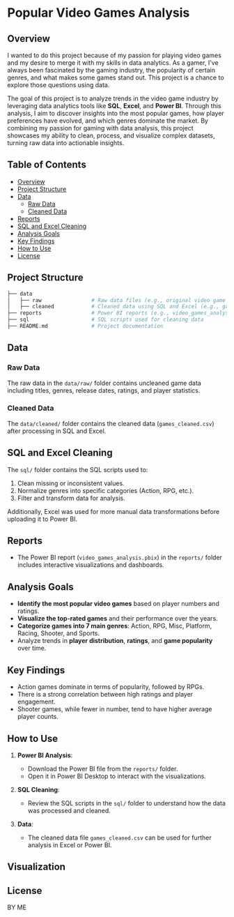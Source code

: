 # Popular Video Games Analysis

## Overview
I wanted to do this project because of my passion for playing video games and my desire to merge it with my skills in data analytics. As a gamer, I’ve always been fascinated by the gaming industry, the popularity of certain genres, and what makes some games stand out. This project is a chance to explore those questions using data.

The goal of this project is to analyze trends in the video game industry by leveraging data analytics tools like **SQL**, **Excel**, and **Power BI**. Through this analysis, I aim to discover insights into the most popular games, how player preferences have evolved, and which genres dominate the market. By combining my passion for gaming with data analysis, this project showcases my ability to clean, process, and visualize complex datasets, turning raw data into actionable insights.




## Table of Contents
- [Overview](#overview)
- [Project Structure](#project-structure)
- [Data](#data)
  - [Raw Data](#raw-data)
  - [Cleaned Data](#cleaned-data)
- [Reports](#reports)
- [SQL and Excel Cleaning](#sql-and-excel-cleaning)
- [Analysis Goals](#analysis-goals)
- [Key Findings](#key-findings)
- [How to Use](#how-to-use)
- [License](#license)




## Project Structure

```bash
├── data
│   ├── raw                # Raw data files (e.g., original video game dataset)
│   ├── cleaned            # Cleaned data using SQL and Excel (e.g., games_cleaned.csv)
├── reports                # Power BI reports (e.g., video_games_analysis.pbix)
├── sql                    # SQL scripts used for cleaning data
├── README.md              # Project documentation
```



## Data
### Raw Data
The raw data in the `data/raw/` folder contains uncleaned game data including titles, genres, release dates, ratings, and player statistics.

### Cleaned Data
The `data/cleaned/` folder contains the cleaned data (`games_cleaned.csv`) after processing in SQL and Excel.

## SQL and Excel Cleaning
The `sql/` folder contains the SQL scripts used to:
1. Clean missing or inconsistent values.
2. Normalize genres into specific categories (Action, RPG, etc.).
3. Filter and transform data for analysis.
  
Additionally, Excel was used for more manual data transformations before uploading it to Power BI.

## Reports
- The Power BI report (`video_games_analysis.pbix`) in the `reports/` folder includes interactive visualizations and dashboards.

## Analysis Goals
- **Identify the most popular video games** based on player numbers and ratings.
- **Visualize the top-rated games** and their performance over the years.
- **Categorize games into 7 main genres**: Action, RPG, Misc, Platform, Racing, Shooter, and Sports.
- Analyze trends in **player distribution**, **ratings**, and **game popularity** over time.

## Key Findings
- Action games dominate in terms of popularity, followed by RPGs.
- There is a strong correlation between high ratings and player engagement.
- Shooter games, while fewer in number, tend to have higher average player counts.

## How to Use
1. **Power BI Analysis**:
   - Download the Power BI file from the `reports/` folder.
   - Open it in Power BI Desktop to interact with the visualizations.

2. **SQL Cleaning**:
   - Review the SQL scripts in the `sql/` folder to understand how the data was processed and cleaned.

3. **Data**:
   - The cleaned data file `games_cleaned.csv` can be used for further analysis in Excel or Power BI.

## Visualization 




## License
BY ME
